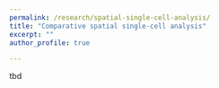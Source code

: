 ```yaml
---
permalink: /research/spatial-single-cell-analysis/
title: "Comparative spatial single-cell analysis"
excerpt: ""
author_profile: true

---
```


tbd